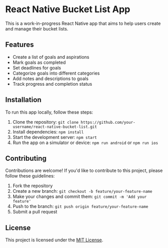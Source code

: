 # React Native Bucket List App

This is a work-in-progress React Native app that aims to help users create and manage their bucket lists.

## Features

- Create a list of goals and aspirations
- Mark goals as completed
- Set deadlines for goals
- Categorize goals into different categories
- Add notes and descriptions to goals
- Track progress and completion status

## Installation

To run this app locally, follow these steps:

1. Clone the repository: `git clone https://github.com/your-username/react-native-bucket-list.git`
2. Install dependencies: `npm install`
3. Start the development server: `npm start`
4. Run the app on a simulator or device: `npm run android` or `npm run ios`

## Contributing

Contributions are welcome! If you'd like to contribute to this project, please follow these guidelines:

1. Fork the repository
2. Create a new branch: `git checkout -b feature/your-feature-name`
3. Make your changes and commit them: `git commit -m 'Add your feature'`
4. Push to the branch: `git push origin feature/your-feature-name`
5. Submit a pull request

## License

This project is licensed under the [MIT License](LICENSE).

